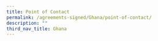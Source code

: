 ```yaml
---
title: Point of Contact
permalink: /agreements-signed/Ghana/point-of-contact/
description: ""
third_nav_title: Ghana
---
```



